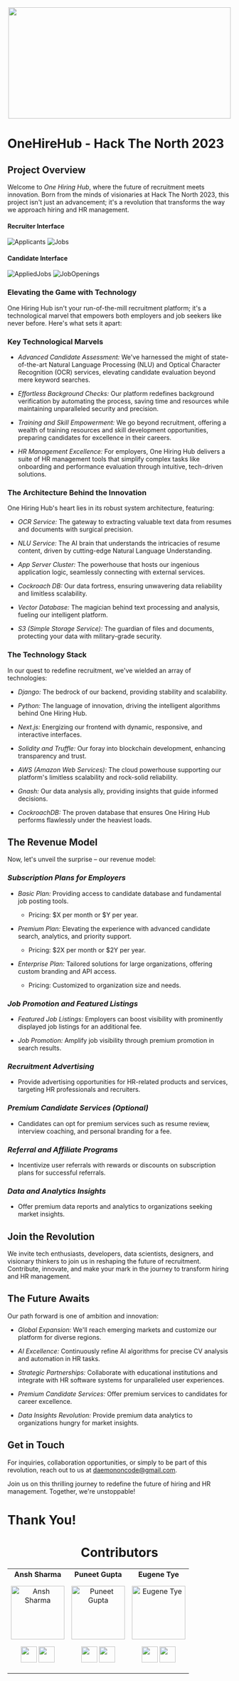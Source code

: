 <div align="center">
<img src="./assets/logo.png" width="500" height="250">
</div>

# **OneHireHub** - Hack The North 2023

## Project Overview

Welcome to _One Hiring Hub_, where the future of recruitment meets innovation. Born from the minds of visionaries at Hack The North 2023, this project isn't just an advancement; it's a revolution that transforms the way we approach hiring and HR management.

#### Recruiter Interface

![Applicants](./assets/applicants.png)
![Jobs](./assets/jobs.png)

#### Candidate Interface

![AppliedJobs](./assets/appliedjobs.png)
![JobOpenings](./assets/jobopenings.png)

### Elevating the Game with Technology

One Hiring Hub isn't your run-of-the-mill recruitment platform; it's a technological marvel that empowers both employers and job seekers like never before. Here's what sets it apart:

### Key Technological Marvels

- _Advanced Candidate Assessment:_ We've harnessed the might of state-of-the-art Natural Language Processing (NLU) and Optical Character Recognition (OCR) services, elevating candidate evaluation beyond mere keyword searches.

- _Effortless Background Checks:_ Our platform redefines background verification by automating the process, saving time and resources while maintaining unparalleled security and precision.

- _Training and Skill Empowerment:_ We go beyond recruitment, offering a wealth of training resources and skill development opportunities, preparing candidates for excellence in their careers.

- _HR Management Excellence:_ For employers, One Hiring Hub delivers a suite of HR management tools that simplify complex tasks like onboarding and performance evaluation through intuitive, tech-driven solutions.

### The Architecture Behind the Innovation

One Hiring Hub's heart lies in its robust system architecture, featuring:

- _OCR Service:_ The gateway to extracting valuable text data from resumes and documents with surgical precision.

- _NLU Service:_ The AI brain that understands the intricacies of resume content, driven by cutting-edge Natural Language Understanding.

- _App Server Cluster:_ The powerhouse that hosts our ingenious application logic, seamlessly connecting with external services.

- _Cockroach DB:_ Our data fortress, ensuring unwavering data reliability and limitless scalability.

- _Vector Database:_ The magician behind text processing and analysis, fueling our intelligent platform.

- _S3 (Simple Storage Service):_ The guardian of files and documents, protecting your data with military-grade security.

### The Technology Stack

In our quest to redefine recruitment, we've wielded an array of technologies:

- _Django:_ The bedrock of our backend, providing stability and scalability.

- _Python:_ The language of innovation, driving the intelligent algorithms behind One Hiring Hub.

- _Next.js:_ Energizing our frontend with dynamic, responsive, and interactive interfaces.

- _Solidity and Truffle:_ Our foray into blockchain development, enhancing transparency and trust.

- _AWS (Amazon Web Services):_ The cloud powerhouse supporting our platform's limitless scalability and rock-solid reliability.

- _Gnash:_ Our data analysis ally, providing insights that guide informed decisions.

- _CockroachDB:_ The proven database that ensures One Hiring Hub performs flawlessly under the heaviest loads.

## The Revenue Model

Now, let's unveil the surprise – our revenue model:

### _Subscription Plans for Employers_

- _Basic Plan:_ Providing access to candidate database and fundamental job posting tools.

  - Pricing: $X per month or $Y per year.

- _Premium Plan:_ Elevating the experience with advanced candidate search, analytics, and priority support.

  - Pricing: $2X per month or $2Y per year.

- _Enterprise Plan:_ Tailored solutions for large organizations, offering custom branding and API access.
  - Pricing: Customized to organization size and needs.

### _Job Promotion and Featured Listings_

- _Featured Job Listings:_ Employers can boost visibility with prominently displayed job listings for an additional fee.

- _Job Promotion:_ Amplify job visibility through premium promotion in search results.

### _Recruitment Advertising_

- Provide advertising opportunities for HR-related products and services, targeting HR professionals and recruiters.

### _Premium Candidate Services (Optional)_

- Candidates can opt for premium services such as resume review, interview coaching, and personal branding for a fee.

### _Referral and Affiliate Programs_

- Incentivize user referrals with rewards or discounts on subscription plans for successful referrals.

### _Data and Analytics Insights_

- Offer premium data reports and analytics to organizations seeking market insights.

## Join the Revolution

We invite tech enthusiasts, developers, data scientists, designers, and visionary thinkers to join us in reshaping the future of recruitment. Contribute, innovate, and make your mark in the journey to transform hiring and HR management.

## The Future Awaits

Our path forward is one of ambition and innovation:

- _Global Expansion:_ We'll reach emerging markets and customize our platform for diverse regions.

- _AI Excellence:_ Continuously refine AI algorithms for precise CV analysis and automation in HR tasks.

- _Strategic Partnerships:_ Collaborate with educational institutions and integrate with HR software systems for unparalleled user experiences.

- _Premium Candidate Services:_ Offer premium services to candidates for career excellence.

- _Data Insights Revolution:_ Provide premium data analytics to organizations hungry for market insights.

## Get in Touch

For inquiries, collaboration opportunities, or simply to be part of this revolution, reach out to us at [daemononcode@gmail.com](mailto:daemononcode@gmail.com).

Join us on this thrilling journey to redefine the future of hiring and HR management. Together, we're unstoppable!

# Thank You!

<h1 align="center"> Contributors </h1>
<table align="center">
<tr align="center">
<td>
<strong>Ansh Sharma</strong>
<p align="center">
<img src = "https://avatars.githubusercontent.com/u/60016461?v=4"  height="120" alt="Ansh Sharma">
</p>
<p align="center">
<a href = "https://github.com/DaemonOnCode"><img src = "http://www.iconninja.com/files/241/825/211/round-collaboration-social-github-code-circle-network-icon.svg" width="36" height = "36"/></a>
<a href = "https://www.linkedin.com/in/anshsharma09/">
<img src = "http://www.iconninja.com/files/863/607/751/network-linkedin-social-connection-circular-circle-media-icon.svg" width="36" height="36"/>
</a>
</p>
</td>
<td>
<strong>Puneet Gupta</strong>
<p align="center">
<img src = "https://avatars.githubusercontent.com/u/16184949?v=4"  height="120" alt="Puneet Gupta">
</p>
<p align="center">
<a href = "https://github.com/shuttlesworthNEO"><img src = "http://www.iconninja.com/files/241/825/211/round-collaboration-social-github-code-circle-network-icon.svg" width="36" height = "36"/></a>
<a href = "https://www.linkedin.com/in/shuttlesworthneo/">
<img src = "http://www.iconninja.com/files/863/607/751/network-linkedin-social-connection-circular-circle-media-icon.svg" width="36" height="36"/>
</a>
</p>
</td>
<td>
<strong>Eugene Tye</strong>
<p align="center">
<img src = "https://avatars.githubusercontent.com/u/105037989?v=4"  height="120" alt="Eugene Tye">
</p>
<p align="center">
<a href = "https://github.com/eugenetye"><img src = "http://www.iconninja.com/files/241/825/211/round-collaboration-social-github-code-circle-network-icon.svg" width="36" height = "36"/></a>
<a href = "https://www.linkedin.com/in/eugenetye/">
<img src = "http://www.iconninja.com/files/863/607/751/network-linkedin-social-connection-circular-circle-media-icon.svg" width="36" height="36"/>
</a>
</p>
</td>
</tr>
</table>
</tr>
</table>
